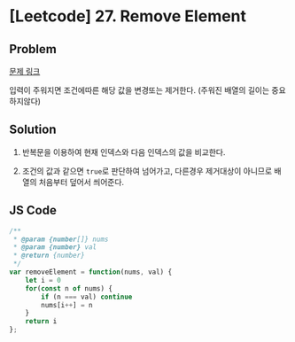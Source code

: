 # [Leetcode] 27. Remove Element

## Problem

[문제 링크](https://leetcode.com/problems/remove-element/)

입력이 주워지면 조건에따른 해당 값을 변경또는 제거한다. (주워진 배열의 길이는 중요하지않다)

## Solution

1. 반복문을 이용하여 현재 인덱스와 다음 인덱스의 값을 비교한다.

2. 조건의 값과 같으면 `true`로 판단하여 넘어가고, 다른경우 제거대상이 아니므로 배열의 처음부터 덮어서 씌어준다.

## JS Code

```js
/**
 * @param {number[]} nums
 * @param {number} val
 * @return {number}
 */
var removeElement = function(nums, val) {
    let i = 0
    for(const n of nums) {
        if (n === val) continue
        nums[i++] = n
    }
    return i
};
```
